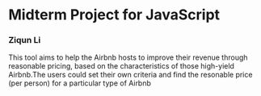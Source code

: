 # Midterm Project for JavaScript

### Ziqun Li

This tool aims to help the Airbnb hosts to improve their revenue through reasonable pricing, based on the characteristics of those high-yield Airbnb.The users could set their own criteria and find the resonable price (per person) for a particular type of Airbnb
